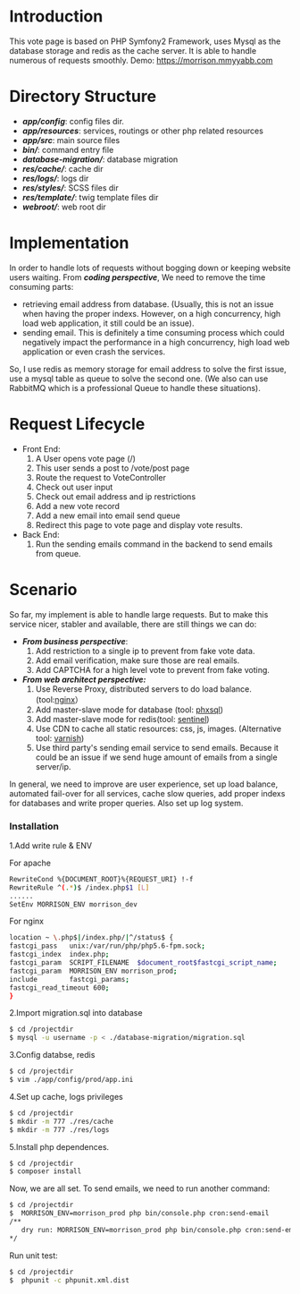 # Introduction
This vote page is based on PHP Symfony2 Framework, uses Mysql as the database storage and redis as the cache server. It is able to handle  numerous of requests smoothly.  Demo: https://morrison.mmyyabb.com
# Directory Structure
  - ***app/config***: config files dir.
  - ***app/resources***: services, routings or other php related resources 
  - ***app/src***: main source files
  - ***bin/***: command entry file
  - ***database-migration/***: database migration
  - ***res/cache/***: cache dir
  - ***res/logs/***: logs dir
  - ***res/styles/***: SCSS files dir
  - ***res/template/***: twig template files dir
  - ***webroot/***: web root dir

# Implementation
In order to handle lots of requests without bogging down or keeping website users waiting. From ***coding perspective***, We need to remove the time consuming parts: 
  -  retrieving email address from database. (Usually, this is not an issue when having the proper indexs. However, on a high concurrency, high load web application, it still could be an issue). 
  -  sending email. This is definitely a time consuming process which could negatively impact the performance in a high concurrency, high load web application or even crash the services.
   
So, I use redis as memory storage for email address to solve the first issue, use a mysql table as queue to solve the second one. (We also can use RabbitMQ which is a professional Queue to handle these situations).

# Request Lifecycle
  - Front End:
    1. A User opens vote page (/)
    2. This user sends a post to /vote/post page
    2. Route the request to VoteController
    3. Check out user input
    4. Check out email address and ip restrictions
    5. Add a new vote record
    6. Add a new email into email send queue
    7. Redirect this page to vote page and display vote results.
  - Back End:
    1.  Run the sending emails command in the backend to send emails from queue.

# Scenario
So far, my implement is able to handle large requests. But to make this service nicer, stabler and available, there are still things we can do:
 - ***From business perspective***:
    1.  Add restriction to a single ip to prevent from fake vote data.
    2.  Add email verification, make sure those are real emails.
    3.  Add CAPTCHA for a high level vote to prevent from fake voting.
 - ***From web architect perspective:***
    1. Use Reverse Proxy, distributed servers to do load balance. (tool:[nginx](https://www.nginx.com/resources/admin-guide/reverse-proxy/)） 
    2. Add master-slave mode for database (tool: [phxsql](https://github.com/tencent-wechat/phxsql))
    3. Add master-slave mode for redis(tool: [sentinel](https://redis.io/topics/sentinel))
    4. Use CDN to cache all static resources: css, js, images. (Alternative tool: [varnish](https://varnish-cache.org))
    5. Use third party's sending email service to send emails. Because it could be an issue if we send huge amount of emails from a  single server/ip.

In general, we need to improve are user experience, set up load balance, automated fail-over for all services, cache slow queries, add proper indexs for databases and write proper queries. Also set up log system.


### Installation
1.Add write rule & ENV

For apache
```sh
RewriteCond %{DOCUMENT_ROOT}%{REQUEST_URI} !-f
RewriteRule ^(.*)$ /index.php$1 [L]
......
SetEnv MORRISON_ENV morrison_dev
```
For nginx
```sh
location ~ \.php$|/index.php/|^/status$ {
fastcgi_pass   unix:/var/run/php/php5.6-fpm.sock;
fastcgi_index  index.php;
fastcgi_param  SCRIPT_FILENAME  $document_root$fastcgi_script_name;
fastcgi_param  MORRISON_ENV morrison_prod;
include        fastcgi_params;
fastcgi_read_timeout 600;
}
```
2.Import migration.sql into database
```sh
$ cd /projectdir
$ mysql -u username -p < ./database-migration/migration.sql
```
3.Config databse, redis
```sh
$ cd /projectdir
$ vim ./app/config/prod/app.ini
```
4.Set up cache, logs privileges
```sh
$ cd /projectdir
$ mkdir -m 777 ./res/cache
$ mkdir -m 777 ./res/logs
```

5.Install php dependences.
```sh
$ cd /projectdir
$ composer install
```
Now, we are all set. 
To send emails, we need to run another command:
```sh
$ cd /projectdir
$  MORRISON_ENV=morrison_prod php bin/console.php cron:send-email
/**
   dry run: MORRISON_ENV=morrison_prod php bin/console.php cron:send-email --dry-run
*/
```

Run unit test:
```sh
$ cd /projectdir
$  phpunit -c phpunit.xml.dist
```